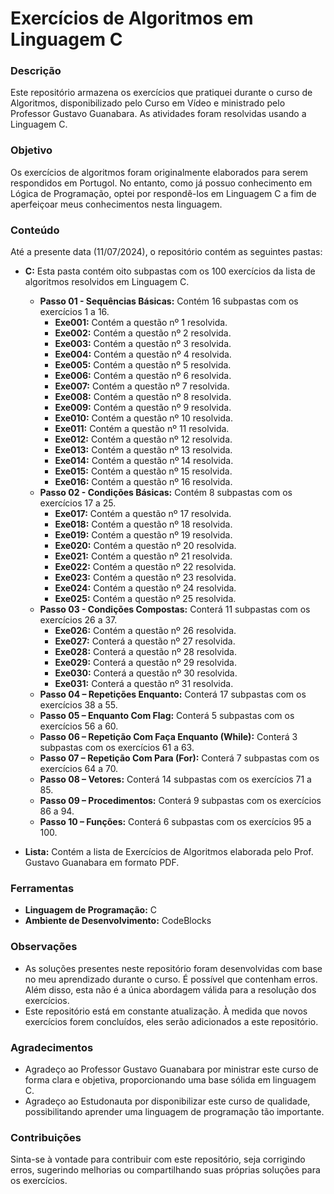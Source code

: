 # Exercícios de Algoritmos em Linguagem C

### Descrição

Este repositório armazena os exercícios que pratiquei durante o curso de Algoritmos, disponibilizado pelo Curso em Vídeo e ministrado pelo Professor Gustavo Guanabara. As atividades foram resolvidas usando a Linguagem C.

### Objetivo

Os exercícios de algoritmos foram originalmente elaborados para serem respondidos em Portugol. No entanto, como já possuo conhecimento em Lógica de Programação, optei por respondê-los em Linguagem C a fim de aperfeiçoar meus conhecimentos nesta linguagem. 

### Conteúdo

Até a presente data (11/07/2024), o repositório contém as seguintes pastas:

- **C:** Esta pasta contém oito subpastas com os 100 exercícios da lista de algoritmos resolvidos em Linguagem C.
  - **Passo 01 - Sequências Básicas:** Contém 16 subpastas com os exercícios 1 a 16.
    - **Exe001:** Contém a questão nº 1 resolvida.
    - **Exe002:** Contém a questão nº 2 resolvida.
    - **Exe003:** Contém a questão nº 3 resolvida.
    - **Exe004:** Contém a questão nº 4 resolvida.
    - **Exe005:** Contém a questão nº 5 resolvida.
    - **Exe006:** Contém a questão nº 6 resolvida.
    - **Exe007:** Contém a questão nº 7 resolvida.
    - **Exe008:** Contém a questão nº 8 resolvida.
    - **Exe009:** Contém a questão nº 9 resolvida.
    - **Exe010:** Contém a questão nº 10 resolvida.
    - **Exe011:** Contém a questão nº 11 resolvida.
    - **Exe012:** Contém a questão nº 12 resolvida.
    - **Exe013:** Contém a questão nº 13 resolvida.
    - **Exe014:** Contém a questão nº 14 resolvida.
    - **Exe015:** Contém a questão nº 15 resolvida.
    - **Exe016:** Contém a questão nº 16 resolvida.
  - **Passo 02 - Condições Básicas:** Contém 8 subpastas com os exercícios 17 a 25.
    - **Exe017:** Contém a questão nº 17 resolvida.
    - **Exe018:** Contém a questão nº 18 resolvida.
    - **Exe019:** Contém a questão nº 19 resolvida.
    - **Exe020:** Contém a questão nº 20 resolvida.
    - **Exe021:** Contém a questão nº 21 resolvida.
    - **Exe022:** Contém a questão nº 22 resolvida.
    - **Exe023:** Contém a questão nº 23 resolvida.
    - **Exe024:** Contém a questão nº 24 resolvida.
    - **Exe025:** Contém a questão nº 25 resolvida.
  - **Passo 03 - Condições Compostas:** Conterá 11 subpastas com os exercícios 26 a 37.
    - **Exe026:** Contém a questão nº 26 resolvida.
    - **Exe027:** Conterá a questão nº 27 resolvida.
    - **Exe028:** Conterá a questão nº 28 resolvida.
    - **Exe029:** Conterá a questão nº 29 resolvida.
    - **Exe030:** Conterá a questão nº 30 resolvida.
    - **Exe031:** Conterá a questão nº 31 resolvida.
  - **Passo 04 – Repetições Enquanto:** Conterá 17 subpastas com os exercícios 38 a 55.
  - **Passo 05 – Enquanto Com Flag:** Conterá 5 subpastas com os exercícios 56 a 60.
  - **Passo 06 – Repetição Com Faça Enquanto (While):** Conterá 3 subpastas com os exercícios 61 a 63.
  - **Passo 07 – Repetição Com Para (For):** Conterá 7 subpastas com os exercícios 64 a 70.
  - **Passo 08 – Vetores:** Conterá 14 subpastas com os exercícios 71 a 85.
  - **Passo 09 – Procedimentos:** Conterá 9 subpastas com os exercícios 86 a 94.
  - **Passo 10 – Funções:** Conterá 6 subpastas com os exercícios 95 a 100.

- **Lista:** Contém a lista de Exercícios de Algoritmos elaborada pelo Prof. Gustavo Guanabara em formato PDF.

### Ferramentas

- **Linguagem de Programação:** C
- **Ambiente de Desenvolvimento:** CodeBlocks

### Observações

- As soluções presentes neste repositório foram desenvolvidas com base no meu aprendizado durante o curso. É possível que contenham erros. Além disso, esta não é a única abordagem válida para a resolução dos exercícios.
- Este repositório está em constante atualização. À medida que novos exercícios forem concluídos, eles serão adicionados a este repositório.

### Agradecimentos

- Agradeço ao Professor Gustavo Guanabara por ministrar este curso de forma clara e objetiva, proporcionando uma base sólida em linguagem C.
- Agradeço ao Estudonauta por disponibilizar este curso de qualidade, possibilitando aprender uma linguagem de programação tão importante.

### Contribuições

Sinta-se à vontade para contribuir com este repositório, seja corrigindo erros, sugerindo melhorias ou compartilhando suas próprias soluções para os exercícios.

